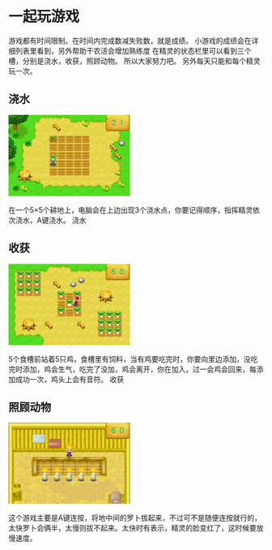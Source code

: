 # 一起玩游戏

游戏都有时间限制。在时间内完成数减失败数，就是成绩。
小游戏的成绩会在详细列表里看到，另外帮助干农活会增加熟练度
在精灵的状态栏里可以看到三个槽，分别是浇水，收获，照顾动物。
所以大家努力吧。
另外每天只能和每个精灵玩一次。

## 浇水

![浇水.png](浇水.png)

在一个5×5个耕地上，电脑会在上边出现3个浇水点，你要记得顺序，指挥精灵依次浇水，A键浇水。
浇水

## 收获

![收获.png](收获.png)

5个食槽前站着5只鸡，食槽里有饲料，当有鸡要吃完时，你要向里边添加，没吃完时添加，鸡会生气，吃完了没加，鸡会离开，你在加入，过一会鸡会回来，每添加成功一次，鸡头上会有音符。
收获

## 照顾动物

![照顾动物.png](照顾动物.png)

这个游戏主要是A键连按，将地中间的罗卜拔起来，不过可不是随便连按就行的，太快罗卜会俩半，太慢则拔不起来。太快时有表示，精灵的脸变红了，这时候要放慢速度。
